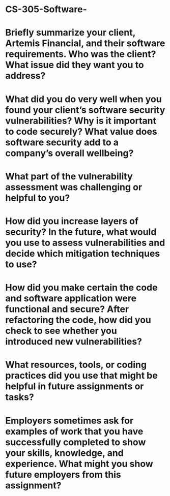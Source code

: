 # CS-305-Software-
# Briefly summarize your client, Artemis Financial, and their software requirements. Who was the client? What issue did they want you to address?
# What did you do very well when you found your client’s software security vulnerabilities? Why is it important to code securely? What value does software security add to a company’s overall wellbeing?
# What part of the vulnerability assessment was challenging or helpful to you?
# How did you increase layers of security? In the future, what would you use to assess vulnerabilities and decide which mitigation techniques to use?
# How did you make certain the code and software application were functional and secure? After refactoring the code, how did you check to see whether you introduced new vulnerabilities?
# What resources, tools, or coding practices did you use that might be helpful in future assignments or tasks?
# Employers sometimes ask for examples of work that you have successfully completed to show your skills, knowledge, and experience. What might you show future employers from this assignment?
